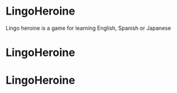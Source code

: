 # LingoHeroine
 Lingo heroine is a game for learning English, Spanish or Japanese
# LingoHeroine
# LingoHeroine
